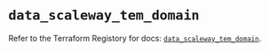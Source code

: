 # `data_scaleway_tem_domain`

Refer to the Terraform Registory for docs: [`data_scaleway_tem_domain`](https://registry.terraform.io/providers/scaleway/scaleway/2.27.0/docs/data-sources/tem_domain).
